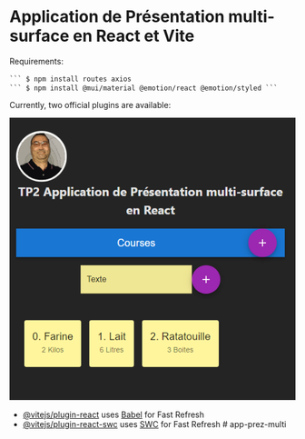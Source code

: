 # Application de Présentation multi-surface en React et Vite  

Requirements:  

```$
``` $ npm install routes axios
``` $ npm install @mui/material @emotion/react @emotion/styled ```
```

Currently, two official plugins are available:

![preview](./src/assets/preview.png)

- [@vitejs/plugin-react](https://github.com/vitejs/vite-plugin-react/blob/main/packages/plugin-react/README.md) uses [Babel](https://babeljs.io/) for Fast Refresh
- [@vitejs/plugin-react-swc](https://github.com/vitejs/vite-plugin-react-swc) uses [SWC](https://swc.rs/) for Fast Refresh
#   a p p - p r e z - m u l t i 
 
 
